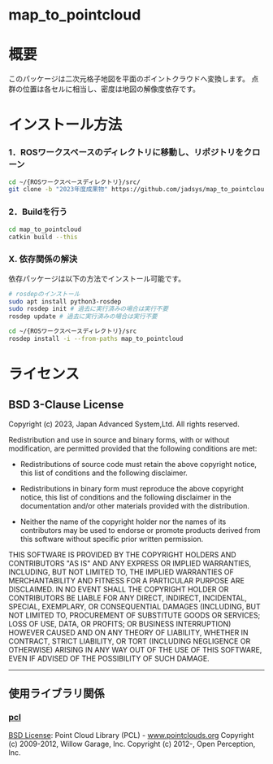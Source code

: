 map_to_pointcloud
=======

概要
=======
このパッケージは二次元格子地図を平面のポイントクラウドへ変換します。
点群の位置は各セルに相当し、密度は地図の解像度依存です。

インストール方法
=======
### 1．ROSワークスペースのディレクトリに移動し、リポジトリをクローン
```bash 
cd ~/{ROSワークスペースディレクトリ}/src/
git clone -b "2023年度成果物" https://github.com/jadsys/map_to_pointcloud.git
```
### 2．Buildを行う
```bash 
cd map_to_pointcloud
catkin build --this
```
### X. 依存関係の解決
依存パッケージは以下の方法でインストール可能です。
```bash
# rosdepのインストール
sudo apt install python3-rosdep
sudo rosdep init # 過去に実行済みの場合は実行不要
rosdep update # 過去に実行済みの場合は実行不要

cd ~/{ROSワークスペースディレクトリ}/src
rosdep install -i --from-paths map_to_pointcloud
```

ライセンス
=======
## BSD 3-Clause License

Copyright (c) 2023, Japan Advanced System,Ltd.
All rights reserved.

Redistribution and use in source and binary forms, with or without
modification, are permitted provided that the following conditions are met:

* Redistributions of source code must retain the above copyright notice, this
  list of conditions and the following disclaimer.

* Redistributions in binary form must reproduce the above copyright notice,
  this list of conditions and the following disclaimer in the documentation
  and/or other materials provided with the distribution.

* Neither the name of the copyright holder nor the names of its contributors 
   may be used to endorse or promote products derived from this software 
   without specific prior written permission.

THIS SOFTWARE IS PROVIDED BY THE COPYRIGHT HOLDERS AND CONTRIBUTORS "AS IS"
AND ANY EXPRESS OR IMPLIED WARRANTIES, INCLUDING, BUT NOT LIMITED TO, THE
IMPLIED WARRANTIES OF MERCHANTABILITY AND FITNESS FOR A PARTICULAR PURPOSE ARE
DISCLAIMED. IN NO EVENT SHALL THE COPYRIGHT HOLDER OR CONTRIBUTORS BE LIABLE
FOR ANY DIRECT, INDIRECT, INCIDENTAL, SPECIAL, EXEMPLARY, OR CONSEQUENTIAL
DAMAGES (INCLUDING, BUT NOT LIMITED TO, PROCUREMENT OF SUBSTITUTE GOODS OR
SERVICES; LOSS OF USE, DATA, OR PROFITS; OR BUSINESS INTERRUPTION) HOWEVER
CAUSED AND ON ANY THEORY OF LIABILITY, WHETHER IN CONTRACT, STRICT LIABILITY,
OR TORT (INCLUDING NEGLIGENCE OR OTHERWISE) ARISING IN ANY WAY OUT OF THE USE
OF THIS SOFTWARE, EVEN IF ADVISED OF THE POSSIBILITY OF SUCH DAMAGE.

* * *
## 使用ライブラリ関係
### [pcl](https://github.com/PointCloudLibrary/pcl)
[BSD License](https://opensource.org/licenses/bsd-3-clause): Point Cloud Library (PCL) - www.pointclouds.org
Copyright (c) 2009-2012, Willow Garage, Inc.
Copyright (c) 2012-, Open Perception, Inc.
